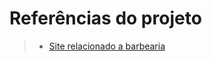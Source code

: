 # Referências do projeto

> - [Site relacionado a barbearia](https://booksy.com/pt-br/s/barbearias/478780_contagem#ba_s=seo)
